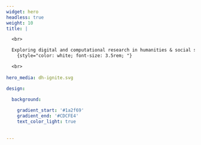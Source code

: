 ```yaml
---
widget: hero
headless: true
weight: 10
title: | 

  <br>

  Exploring digital and computational research in humanities & social sciences
    {style="color: white; font-size: 3.5rem; "} 

  <br>
  
hero_media: dh-ignite.svg

design:
  
  background:

    gradient_start: '#1a2f69'
    gradient_end: '#CDCFE4'
    text_color_light: true
  
  
---
```





